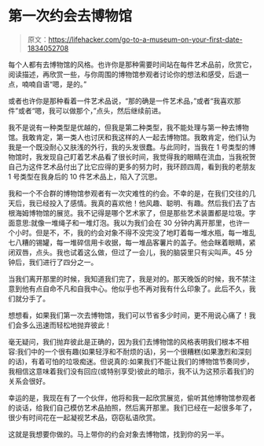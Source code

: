 # 第一次约会去博物馆

> 原文：<https://lifehacker.com/go-to-a-museum-on-your-first-date-1834052708>

每个人都有去博物馆的风格。也许你是那种需要时间站在每件艺术品前，欣赏它，阅读描述，再欣赏一些，与你周围的博物馆参观者讨论你的想法和感受，后退一点，喃喃自语“嗯，是的。”



或者也许你是那种看着一件艺术品说，“那的确是一件艺术品，”或者“我喜欢那件”或者“嗯，我可以做那个，”点头，然后继续前进。

我不是说有一种类型是优越的，但我是第二种类型，我不能处理与第一种去博物馆。我敢肯定，第一类人也讨厌和我这样的人一起去博物馆。我敢肯定，他们认为我是一个既没耐心又肤浅的外行，我的头发很蠢。与此同时，当我在 1 号类型的博物馆时，我发现自己盯着艺术品看了很长时间，我觉得我的眼睛在流血，当我祝贺自己为这件艺术品付出了比它应得的更多的努力时，我环顾四周，看到我的老朋友 1 号类型在我身后的 10 件艺术品上，陷入了沉思。

我和一个不合群的博物馆参观者有一次灾难性的约会。不幸的是，在我们交往的几天后，我已经投入了感情。我真的喜欢他！他风趣、聪明、有趣。然后我们去了古根海姆博物馆的展览。我不记得是哪个艺术家了，但是那些艺术装置都是垃圾。字面意思:就像一堆绳子和一堆灯泡。我以为我们会在 30 分钟内离开那里，也许一个小时。但是不，不，我的约会对象不得不没完没了地盯着每一堆水瓶，每一堆乱七八糟的锡罐，每一堆碎信用卡收据，每一堆品客薯片的盖子。他会眯着眼睛，紧闭双唇，点头。我也试着这么做，但过了一会儿，我的脑袋里只有尖叫声。45 分钟后，我们进行了四分之一。

当我们离开那里的时候，我知道我们完了，我是对的。那天晚饭的时候，我不禁注意到他有点自命不凡和自我中心。他似乎也不再对我有什么印象了。此后不久，我们就分手了。

想想看，如果我们第一次去博物馆，我们可以节省多少时间，更不用说心痛了！我们会多么迅速而轻松地抛弃彼此！

毫无疑问，我们抛弃彼此是正确的，因为我们去博物馆的风格表明我们根本不相容:我们中的一个很有趣(如果轻浮和不耐烦的话)，另一个很糟糕(如果激烈和深刻的话)，有着可怕的垃圾痴迷。但说真的:如果我们不能让我们的博物馆节奏同步，我相信这意味着我们没有回应(或特别享受)彼此的暗示，我不认为这预示着我们的关系会很好。

幸运的是，我现在有了一个伙伴，他将和我一起欣赏展览，偷听其他博物馆参观者的谈话，给我们自己模仿艺术品拍照，然后离开那里。我们已经在一起很多年了，很少有时间花在一起凝视艺术品，窃窃私语欣赏。

这就是我想要你做的。马上带你的约会对象去博物馆，找到你的另一半。